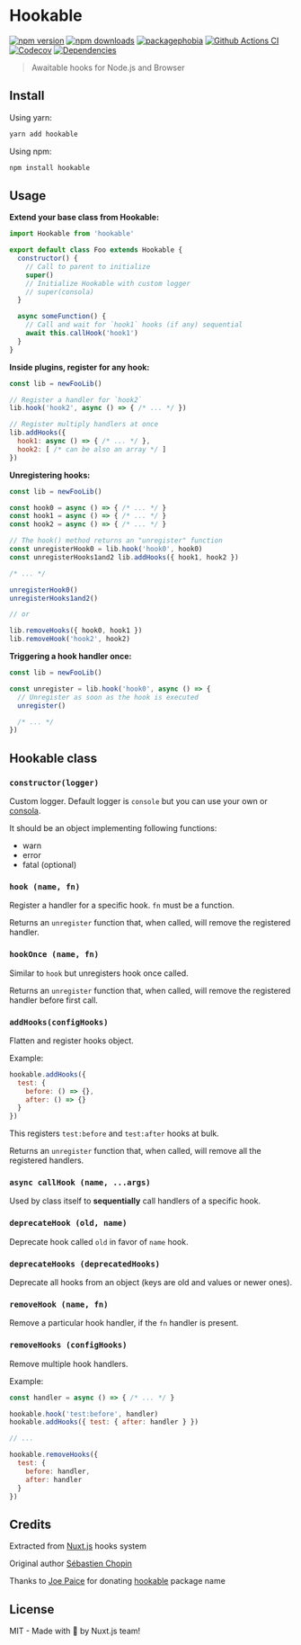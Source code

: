 # Hookable

[![npm version][npm-version-src]][npm-version-href]
[![npm downloads][npm-downloads-src]][npm-downloads-href]
[![packagephobia][packagephobia-src]][packagephobia-href]
[![Github Actions CI][github-actions-ci-src]][github-actions-ci-href]
[![Codecov][codecov-src]][codecov-href]
[![Dependencies][david-dm-src]][david-dm-href]

> Awaitable hooks for Node.js and Browser

## Install

Using yarn:

```bash
yarn add hookable
```

Using npm:

```bash
npm install hookable
```

## Usage

**Extend your base class from Hookable:**

```js
import Hookable from 'hookable'

export default class Foo extends Hookable {
  constructor() {
    // Call to parent to initialize
    super()
    // Initialize Hookable with custom logger
    // super(consola)
  }

  async someFunction() {
    // Call and wait for `hook1` hooks (if any) sequential
    await this.callHook('hook1')
  }
}
```

**Inside plugins, register for any hook:**

```js
const lib = newFooLib()

// Register a handler for `hook2`
lib.hook('hook2', async () => { /* ... */ })

// Register multiply handlers at once
lib.addHooks({
  hook1: async () => { /* ... */ },
  hook2: [ /* can be also an array */ ]
})
```

**Unregistering hooks:**

```js
const lib = newFooLib()

const hook0 = async () => { /* ... */ }
const hook1 = async () => { /* ... */ }
const hook2 = async () => { /* ... */ }

// The hook() method returns an "unregister" function
const unregisterHook0 = lib.hook('hook0', hook0)
const unregisterHooks1and2 lib.addHooks({ hook1, hook2 })

/* ... */

unregisterHook0()
unregisterHooks1and2()

// or

lib.removeHooks({ hook0, hook1 })
lib.removeHook('hook2', hook2)
```

**Triggering a hook handler once:**

```js
const lib = newFooLib()

const unregister = lib.hook('hook0', async () => {
  // Unregister as soon as the hook is executed
  unregister()

  /* ... */
})
```


## Hookable class

### `constructor(logger)`

Custom logger. Default logger is `console` but you can use your own or [consola](https://github.com/nuxt/consola).

It should be an object implementing following functions:
- warn
- error
- fatal (optional)

### `hook (name, fn)`

Register a handler for a specific hook. `fn` must be a function.

Returns an `unregister` function that, when called, will remove the registered handler.

### `hookOnce (name, fn)`

Similar to `hook` but unregisters hook once called.

Returns an `unregister` function that, when called, will remove the registered handler before first call.

### `addHooks(configHooks)`

Flatten and register hooks object.

Example:

```js
hookable.addHooks({
  test: {
    before: () => {},
    after: () => {}
  }
})

```

This registers `test:before` and `test:after` hooks at bulk.

Returns an `unregister` function that, when called, will remove all the registered handlers.

### `async callHook (name, ...args)`

Used by class itself to **sequentially** call handlers of a specific hook.

### `deprecateHook (old, name)`

Deprecate hook called `old` in favor of `name` hook.

### `deprecateHooks (deprecatedHooks)`

Deprecate all hooks from an object (keys are old and values or newer ones).

### `removeHook (name, fn)`

Remove a particular hook handler, if the `fn` handler is present.

### `removeHooks (configHooks)`

Remove multiple hook handlers.

Example:

```js
const handler = async () => { /* ... */ }

hookable.hook('test:before', handler)
hookable.addHooks({ test: { after: handler } })

// ...

hookable.removeHooks({
  test: {
    before: handler,
    after: handler
  }
})
```

## Credits

Extracted from [Nuxt.js](https://github.com/nuxt/nuxt.js) hooks system

Original author [Sébastien Chopin](https://github.com/Atinux)

Thanks to [Joe Paice](https://github.com/RGBboy) for donating [hookable](https://www.npmjs.com/package/hookable) package name

## License

MIT - Made with 💖 by Nuxt.js team!

<!-- Badges -->
[npm-version-src]: https://flat.badgen.net/npm/dt/hookable
[npm-version-href]: https://npmjs.com/package/hookable

[npm-downloads-src]: https://flat.badgen.net/npm/v/hookable
[npm-downloads-href]: https://npmjs.com/package/hookable

[github-actions-ci-src]: https://github.com/unjs/hookable/workflows/ci/badge.svg
[github-actions-ci-href]: https://github.com/unjs/hookable/actions?query=workflow%3Aci

[codecov-src]: https://flat.badgen.net/codecov/c/github/unjs/hookable
[codecov-href]: https://codecov.io/gh/unjs/hookable

[david-dm-src]: https://flat.badgen.net/david/dep/unjs/hookable
[david-dm-href]: https://david-dm.org/unjs/hookable

[packagephobia-src]: https://flat.badgen.net/packagephobia/install/hookable
[packagephobia-href]: https://packagephobia.now.sh/result?p=hookable
